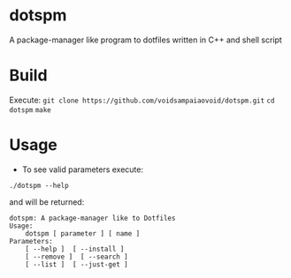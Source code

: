 # dotspm
A package-manager like program to dotfiles written in C++ and shell script 

# Build

Execute:
```git clone https://github.com/voidsampaiaovoid/dotspm.git```
```cd dotspm```
```make```

# Usage

* To see valid parameters execute:

```./dotspm --help```

and will be returned:

```
dotspm: A package-manager like to Dotfiles
Usage:
	dotspm [ parameter ] [ name ]
Parameters:
	[ --help ]  [ --install ]
	[ --remove ]  [ --search ]
	[ --list ]  [ --just-get ]
```
